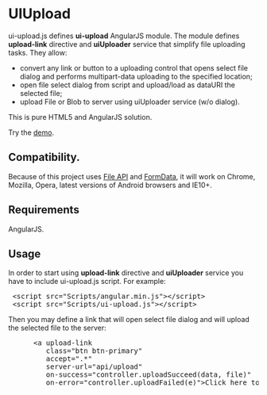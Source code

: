 # UIUpload
ui-upload.js defines <b>ui-upload</b> AngularJS module.
The module defines <b>upload-link</b> directive and <b>uiUploader</b> service that simplify file uploading tasks.
They allow:
<ul>
  <li>
  convert any link or button to a uploading control that opens select file dialog and performs multipart-data uploading
  to the specified location;
  </li>
  <li>
  open file select dialog from script and upload/load as dataURI the selected file;
  </li>
  <li>
  upload File or Blob to server using uiUploader service (w/o dialog).
  </li>
</ul>

This is pure HTML5 and AngularJS solution.

Try the <a href="http://www.nesterovsky-bros.com/Demos/ui-upload/index.html">demo</a>.

<h2>Compatibility.</h2>
Because of this project uses <a href="http://caniuse.com/#search=File%20API">File API</a> and 
<a href="http://caniuse.com/#search=FormData">FormData</a>, it will work on Chrome, Mozilla, Opera, 
latest versions of Android browsers and IE10+.

<h2>Requirements</h2>
AngularJS.

<h2>Usage</h2>
In order to start using <b>upload-link</b> directive and <b>uiUploader</b> service you have to include ui-upload.js script.
For example:

<pre>
 &lt;script src="Scripts/angular.min.js"&gt;&lt;/script&gt;
 &lt;script src="Scripts/ui-upload.js"&gt;&lt;/script&gt;
</pre>

Then you may define a link that will open select file dialog and will upload the selected file to the server:

<pre>
      &lt;a upload-link
         class="btn btn-primary"
         accept=".*"
         server-url="api/upload"
         on-success="controller.uploadSucceed(data, file)"
         on-error="controller.uploadFailed(e)"&gt;Click here to upload an image&lt;/a&gt;
</pre>
